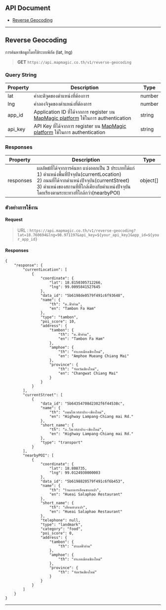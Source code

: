 ## API Document

* [Reverse Geocoding](#reverse-geocoding)

---

## Reverse Geocoding

การค้นหาข้อมูลโดยใช้ระบบพิกัด (lat, lng)

> **GET** `https://api.mapmagic.co.th/v1/reverse-geocoding`

### Query String
| Property | Description | Type |
|----------|-------------|------|
| lat | ค่าละติจูดของตำแหน่งที่ต้องการ | number |
| lng | ค่าลองจิจูดของตำแหน่งที่ต้องการ | number |
| app_id | Application ID ที่ได้จากการ register บน [MapMagic platform](https://developers.mapmagic.co.th/auth/signin) ใช้ในการ authentication | string | - |
| api_key | API Key ที่ได้จากการ register บน [MapMagic platform](https://developers.mapmagic.co.th/auth/signin) ใช้ในการ authentication | string | - |

### Responses
| Property | Description | Type |
|----------|-------------|------|
| responses | ผลลัพธ์ที่ได้จากการค้นหา แบ่งออกเป็น 3 ประเภทได้แก่<br>1) ตำแหน่งพื้นที่ปัจจุบัน(currentLocation)<br>2) ถนนที่ได้จากตำแหน่งปัจจุบัน(currentStreet)<br>3) ตำแหน่งของสถานที่ที่ใกล้เคียงกับตำแหน่งปัจจุบัน โดยเรียงตามระยะทางที่ใกล้กว่า(nearbyPOI) | object[] |

### ตัวอย่างการใช้งาน
#### Request

> URL : `https://api.mapmagic.co.th/v1/reverse-geocoding?lat=18.760694&lng=98.971197&api_key=${your_api_key}&app_id=${your_app_id}`

#### Responses

```
{
    "response": {
        "currentLocation": [
            {
                "coordinate": {
                    "lat": 18.8150305712266,
                    "lng": 99.0095841527645
                },
                "data_id": "5b6198de0579f491c6f93648",
                "name": {
                    "th": "ต.ฟ้าฮ่าม",
                    "en": "Tambon Fa Ham"
                },
                "type": "tambon",
                "poi_score": 10,
                "address": {
                    "tambon": {
                        "th": "ต.ฟ้าฮ่าม",
                        "en": "Tambon Fa Ham"
                    },
                    "amphoe": {
                        "th": "อำเภอเมืองเชียงใหม่",
                        "en": "Amphoe Mueang Chiang Mai"
                    },
                    "province": {
                        "th": "จังหวัดเชียงใหม่",
                        "en": "Changwat Chiang Mai"
                    }
                }
            }
        ],
        "currentStreet": [
            {
                "data_id": "5b64354708d2302f6f44538c",
                "name": {
                    "th": "ถนนไฮเวย์ลำปาง-เชียงใหม่",
                    "en": "Highway Lampang-Chiang mai Rd."
                },
                "short_name": {
                    "th": "ถ.ไฮเวย์ลำปาง-เชียงใหม่",
                    "en": "Highway Lampang-Chiang mai Rd."
                },
                "type": "transport"
            }
        ],
        "nearbyPOI": [
            {
                "coordinate": {
                    "lat": 18.808735,
                    "lng": 99.0124930000003
                },
                "data_id": "5b6198820579f491c6f6b453",
                "name": {
                    "th": "ร้านอาหารเฮือนซาลาเปา",
                    "en": "Hueai Salaphao Restaurant"
                },
                "short_name": {
                    "th": "เฮือนซาลาเปา",
                    "en": "Hueai Salaphao Restaurant"
                },
                "telephone": null,
                "type": "landmark",
                "category": "food",
                "poi_score": 0,
                "address": {
                    "tambon": {
                        "th": "ตำบลฟ้าฮ่าม"
                    },
                    "amphoe": {
                        "th": "อำเภอเมืองเชียงใหม่"
                    },
                    "province": {
                        "th": "จังหวัดเชียงใหม่"
                    }
                }
            }
        ]
    }
}
```
---